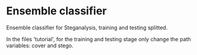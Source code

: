 # Ensemble classifier
Ensemble classifier for Steganalysis, training and testing splitted.

In the files 'tutorial', for the training and testing stage only change the path variables: cover and stego.
